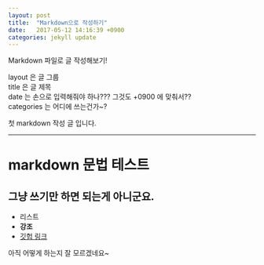 ```yaml
---
layout: post
title:  "Markdown으로 작성하기"
date:   2017-05-12 14:16:39 +0900
categories: jekyll update
---
```

Markdown 파일로 글 작성해보기!

layout 은 글 그룹  
title 은 글 제목  
date 는 손으로 입력해줘야 하나??? 그것도 +0900 에 맞춰서??  
categories 는 어디에 쓰는건가~?  

첫 markdown 작성 글 입니다.

---
# markdown 문법 테스트

## 그냥 쓰기만 하면 되는게 아니군요.

- 리스트
- **강조**
- [깃헙 링크][github]

아직 어떻게 하는지 잘 모르겠네요~

[github]: https://github.com/zenic88
